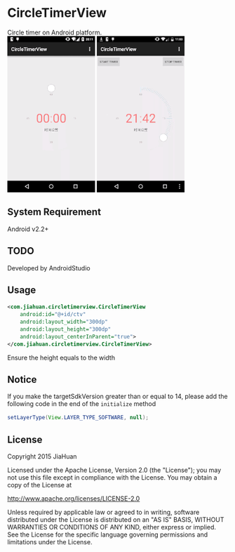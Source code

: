 # CircleTimerView
Circle timer on Android platform. <br />
<img src="./images/sample.gif" width="200px" height="auto" />
<img src="./images/sample2.gif" width="200px" height="auto" />

## System Requirement
Android v2.2+

## TODO
Developed by AndroidStudio

## Usage
```xml
<com.jiahuan.circletimerview.CircleTimerView
    android:id="@+id/ctv"
    android:layout_width="300dp"
    android:layout_height="300dp"
    android:layout_centerInParent="true">
</com.jiahuan.circletimerview.CircleTimerView>
```
Ensure the height equals to the width

## Notice
If you make the targetSdkVersion greater than or equal to 14, please add the following code in the end of the `initialize` method
```java
setLayerType(View.LAYER_TYPE_SOFTWARE, null);
```

## License
Copyright 2015 JiaHuan

Licensed under the Apache License, Version 2.0 (the "License"); you may not use this file except in compliance with the License. You may obtain a copy of the License at

http://www.apache.org/licenses/LICENSE-2.0

Unless required by applicable law or agreed to in writing, software distributed under the License is distributed on an "AS IS" BASIS, WITHOUT WARRANTIES OR CONDITIONS OF ANY KIND, either express or implied. See the License for the specific language governing permissions and limitations under the License.
